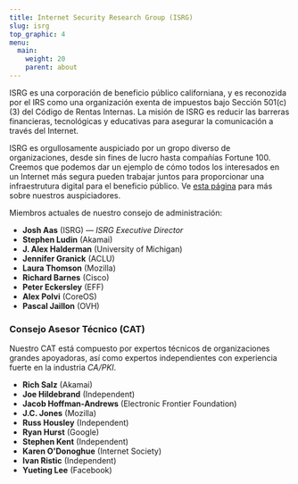 ```yaml
---
title: Internet Security Research Group (ISRG)
slug: isrg
top_graphic: 4
menu:
  main:
    weight: 20
    parent: about
---
```


ISRG es una corporaci&oacute;n de beneficio p&uacute;blico californiana, y es reconozida por el IRS como una organizaci&oacute;n exenta de impuestos bajo Secci&oacute;n 501(c)(3) del C&oacute;digo de Rentas Internas. La misi&oacute;n de ISRG es reducir las barreras financieras, tecnol&oacute;gicas y educativas para asegurar la comunicaci&oacute;n a trav&eacute;s del Internet.

ISRG es orgullosamente auspiciado por un gropo diverso de organizaciones, desde sin fines de lucro hasta compa&ntilde;&iacute;as Fortune 100. Creemos que podemos dar un ejemplo de c&oacute;mo todos los interesados en un Internet m&aacute;s segura pueden trabajar juntos para proporcionar una infraestrutura digital para el beneficio p&uacute;blico. Ve [esta p&aacute;gina](/es/sponsors/) para m&aacute;s sobre nuestros auspiciadores.

Miembros actuales de nuestro consejo de administraci&oacute;n:

* <strong>Josh Aas</strong> (ISRG) &mdash; <i>ISRG Executive Director</i>
* <strong>Stephen Ludin</strong> (Akamai)
* <strong>J. Alex Halderman</strong> (University of Michigan)
* <strong>Jennifer Granick</strong> (ACLU)
* <strong>Laura Thomson</strong> (Mozilla)
* <strong>Richard Barnes</strong> (Cisco)
* <strong>Peter Eckersley</strong> (EFF)
* <strong>Alex Polvi</strong> (CoreOS)
* <strong>Pascal Jaillon</strong> (OVH)

### Consejo Asesor T&eacute;cnico (CAT)

Nuestro CAT est&aacute; compuesto por expertos t&eacute;cnicos de organizaciones grandes apoyadoras, as&iacute; como expertos independientes con experiencia fuerte en la industria *CA/PKI*.

* <strong>Rich Salz</strong> (Akamai)
* <strong>Joe Hildebrand</strong> (Independent)
* <strong>Jacob Hoffman-Andrews</strong> (Electronic Frontier Foundation)
* <strong>J.C. Jones</strong> (Mozilla)
* <strong>Russ Housley</strong> (Independent)
* <strong>Ryan Hurst</strong> (Google)
* <strong>Stephen Kent</strong> (Independent)
* <strong>Karen O'Donoghue</strong> (Internet Society)
* <strong>Ivan Ristic</strong> (Independent)
* <strong>Yueting Lee</strong> (Facebook)
